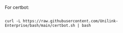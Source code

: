 For certbot:

```

curl -L https://raw.githubusercontent.com/Unilink-Enterprise/bash/main/certbot.sh | bash


```
